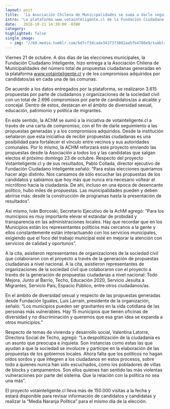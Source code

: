 ```yaml
---
layout: post
title:  'La Asociación Chilena de Municipalidades se suma a darle seguimiento a las propuestas ciudadanas y compromisos adquiridos por parte de los candidatos a través de votainteligente.cl'
intro: "La plataforma www.votainteligente.cl de la Fundación Ciudadano Inteligente logró un total de 3.615 propuestas ciudadanas y 2.696 compromisos por parte de candidatos a alcalde y concejal."
date:   2016-10-21 14:30:00 -0300
category:
highlighted: false
single_image:
  - img: "//68.media.tumblr.com/bd7cf3dcade3437373002aa5fb4700e9/tumblr_inline_ofevokEhQW1r9usgg_500.jpg"
---
```

Viernes 21 de octubre. A dos días de las elecciones municipales, la Fundación Ciudadano Inteligente, hizo entrega a la Asociación Chilena de Municipalidades del número total de propuestas ciudadanas generadas en la plataforma www.votainteligente.cl y de los compromisos adquiridos por candidatos/as en cada una de las comunas.

De acuerdo a los datos entregados por la plataforma, se realizaron 3.615 propuestas por parte de ciudadanos y organizaciones de la sociedad civil con un total de 2.696 compromisos por parte de candidatos/as a alcalde y concejal. Dentro de estos, destacan en el ámbito de diversidad sexual, educación, patrimonio y política de migrantes.

En este sentido, la AChM se sumó a la iniciativa de votainteligente.cl  a través de una carta de compromiso, con el fin de darle seguimiento a las propuestas generadas y a los compromisos adquiridos. Desde la institución señalaron que esta iniciativa de recibir propuestas ciudadanas es una posibilidad para fortalecer el vínculo entre vecinos y sus autoridades comunales. Por lo mismo, la ACHM reforzará este proyecto enviando las propuestas desde la Asociación a todos los y las candidatas que salgan electos el próximo domingo 23 de octubre.
Respecto del proyecto Votainteligente.cl y de sus resultados, Pablo Collada, director ejecutivo de Fundación Ciudadano Inteligente señaló: “Para estas elecciones queríamos hacer algo distinto. Nos cansamos de sólo escuchar las propuestas de los candidatos y sabíamos que hoy más que nunca era necesario voltear el micrófono hacia la ciudadanía. De ahí, incluso en una época de desencanto político, hubo miles de propuestas. Las municipalidades pueden y deben abrirse más: desde la construcción de programas hasta la presentación de resultados”.

Así mismo, Iván Borcoski, Secretario Ejecutivo de la AchM agregó: “Para los municipios es muy importante elevar el estándar de probidad y transparencia en las administraciones locales. Hay que recordar que en los Municipios están los representantes políticos más cercanos a la gente y ellos constantemente  están interactuando con los servicios municipales, exigiendo que el foco del trabajo municipal esté en mejorar la atención con servicios de calidad y oportunos”.

A la cita, asistieron representantes de organizaciones de la sociedad civil que colaboraron con el proyecto a través de la generación de propuestas ciudadanas a nivel nacional. A la cita, asistieron representantes de organizaciones de la sociedad civil que colaboraron con el proyecto a través de la generación de propuestas ciudadanas a nivel nacional: Todo Mejora, Junto al Barrio, Techo, Educación 2020, Servicio Jesuíta a Migrantes, Servicio País, Espacio Público, entre otros ciudadanos/as.

En el ámbito de diversidad sexual y respecto de las propuestas generadas desde Fundación Iguales,  Luis Larraín, presidente de la organización, señaló: “Los municipios pueden ser gravitantes en la vida cotidiana de las personas más vulnerables. Hay 15 municipios que tienen oficinas de diversidad y no discriminación y queremos que esa gran idea se expanda a otros municipios.”

Respecto de temas de vivienda y desarrollo social, Valentina Latorre, Directora Social de Techo,  agregó: “La despolitización de la ciudadanía es un asunto que preocupa e inquieta. Son instancias como estas las que ayudan a que la sociedad se involucre y participe en la elaboración de las propuestas de los gobiernos locales. Ahora falta que los políticos no hagan oídos sordos y que integren a los ciudadanos en estos procesos, sobre todo a quienes nunca han sido escuchados, como los pobladores de villas de blocks y campamentos. Son ellos quienes han sentido las más violentas vulneraciones por parte del sistema. Que la relación con la política no sea una más”.

El proyecto votainteligente.cl lleva más de 150.000 visitas a la fecha y estará disponible para revisar información de candidatos y candidatas y realizar la “Media Naranja Política” para el mismo día de la elección.
